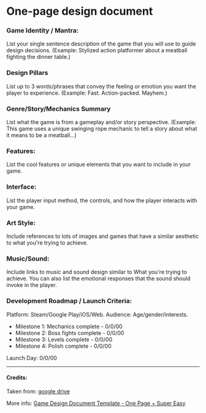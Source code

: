 # One-page design document

### Game Identity / Mantra:
List your single sentence description of the game that you will use to guide design decisions. (Example: Stylized action platformer about a meatball fighting the dinner table.)
### Design Pillars
List up to 3 words/phrases that convey the feeling or emotion you want the player to experience. (Example: Fast. Action-packed. Mayhem.)
### Genre/Story/Mechanics Summary
List what the game is from a gameplay and/or story perspective. (Example: This game uses a unique swinging rope mechanic to tell a story about what it means to be a meatball...)
### Features:
List the cool features or unique elements that you want to include in your game.
### Interface:
List the player input method, the controls, and how the player interacts with your game.
### Art Style:
Include references to lots of images and games that have a similar aesthetic to what you're trying to achieve. 
### Music/Sound:
Include links to music and sound design similar to What you're trying to achieve. You can also list the emotional responses that the sound should invoke in the player.
### Development Roadmap / Launch Criteria:

Platform: Steam/Google Play/iOS/Web.
Audience: Age/gender/interests.

- Milestone 1: Mechanics complete - 0/0/00
- Milestone 2: Boss fights complete - 0/0/00
- Milestone 3: Levels complete -  0/0/00
- Milestone 4: Polish complete - 0/0/00

Launch Day: 0/0/00

----
#### Credits:
Taken from: [google drive](https://docs.google.com/document/d/1npEvqcMZSp0IX2hWw6Qq0WqJVfmVqS_YOGFWnnwfh-A/edit)

More info: [Game Design Document Template - One Page + Super Easy](https://www.youtube.com/watch?v=q96lz725gIw)

